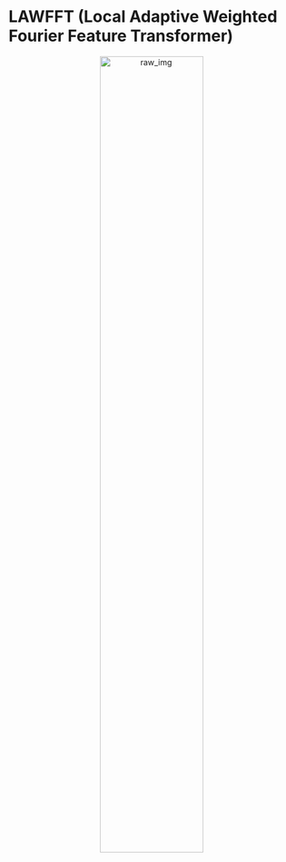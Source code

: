 # LAWFFT (Local Adaptive Weighted Fourier Feature Transformer)
<p align="center">
  <img src="https://github.com/user-attachments/assets/d397711c-10eb-4ecf-bb10-95739ae066de" title="raw_img"  style="width: 60%">
</p>


